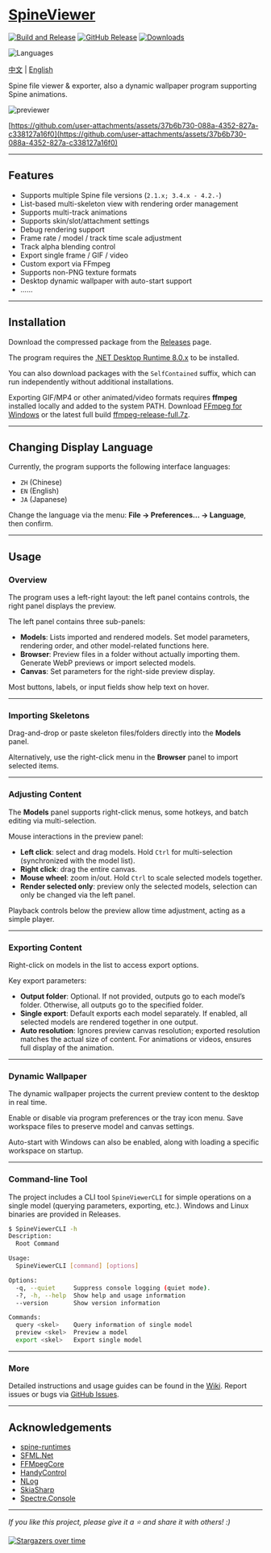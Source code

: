 # [SpineViewer](https://github.com/ww-rm/SpineViewer)

[![Build and Release](https://github.com/ww-rm/SpineViewer/actions/workflows/dotnet-release.yml/badge.svg)](https://github.com/ww-rm/SpineViewer/actions/workflows/dotnet-release.yml)
[![GitHub Release](https://img.shields.io/github/v/release/ww-rm/SpineViewer?logo=github\&logoColor=959da5\&label=Release\&labelColor=3f4850)](https://github.com/ww-rm/SpineViewer/releases)
[![Downloads](https://img.shields.io/github/downloads/ww-rm/SpineViewer/total?logo=github\&logoColor=959da5\&label=Downloads\&labelColor=3f4850)](https://github.com/ww-rm/SpineViewer/releases)

![Languages](https://img.shields.io/badge/Languages-中文%20%7C%20English%20%7C%20日本語-blue)

[中文](README.md) | [English](README.en.md)

Spine file viewer & exporter, also a dynamic wallpaper program supporting Spine animations.

![previewer](https://github.com/user-attachments/assets/697ae86f-ddf0-445d-951c-cf04f5206e40)

[https://github.com/user-attachments/assets/37b6b730-088a-4352-827a-c338127a16f0](https://github.com/user-attachments/assets/37b6b730-088a-4352-827a-c338127a16f0)

---

## Features

- Supports multiple Spine file versions (`2.1.x; 3.4.x - 4.2.-`)
- List-based multi-skeleton view with rendering order management
- Supports multi-track animations
- Supports skin/slot/attachment settings
- Debug rendering support
- Frame rate / model / track time scale adjustment
- Track alpha blending control
- Export single frame / GIF / video
- Custom export via FFmpeg
- Supports non-PNG texture formats
- Desktop dynamic wallpaper with auto-start support
- ......

---

## Installation

Download the compressed package from the [Releases](https://github.com/ww-rm/SpineViewer/releases) page.

The program requires the [.NET Desktop Runtime 8.0.x](https://dotnet.microsoft.com/download/dotnet/8.0) to be installed.

You can also download packages with the `SelfContained` suffix, which can run independently without additional installations.

Exporting GIF/MP4 or other animated/video formats requires **ffmpeg** installed locally and added to the system PATH. Download [FFmpeg for Windows](https://ffmpeg.org/download.html#build-windows) or the latest full build [ffmpeg-release-full.7z](https://www.gyan.dev/ffmpeg/builds/ffmpeg-release-full.7z).

---

## Changing Display Language

Currently, the program supports the following interface languages:

- `ZH` (Chinese)
- `EN` (English)
- `JA` (Japanese)

Change the language via the menu: **File → Preferences… → Language**, then confirm.

---

## Usage

### Overview

The program uses a left-right layout: the left panel contains controls, the right panel displays the preview.

The left panel contains three sub-panels:

- **Models**: Lists imported and rendered models. Set model parameters, rendering order, and other model-related functions here.
- **Browser**: Preview files in a folder without actually importing them. Generate WebP previews or import selected models.
- **Canvas**: Set parameters for the right-side preview display.

Most buttons, labels, or input fields show help text on hover.

---

### Importing Skeletons

Drag-and-drop or paste skeleton files/folders directly into the **Models** panel.

Alternatively, use the right-click menu in the **Browser** panel to import selected items.

---

### Adjusting Content

The **Models** panel supports right-click menus, some hotkeys, and batch editing via multi-selection.

Mouse interactions in the preview panel:

- **Left click**: select and drag models. Hold `Ctrl` for multi-selection (synchronized with the model list).
- **Right click**: drag the entire canvas.
- **Mouse wheel**: zoom in/out. Hold `Ctrl` to scale selected models together.
- **Render selected only**: preview only the selected models, selection can only be changed via the left panel.

Playback controls below the preview allow time adjustment, acting as a simple player.

---

### Exporting Content

Right-click on models in the list to access export options.

Key export parameters:

- **Output folder**: Optional. If not provided, outputs go to each model’s folder. Otherwise, all outputs go to the specified folder.
- **Single export**: Default exports each model separately. If enabled, all selected models are rendered together in one output.
- **Auto resolution**: Ignores preview canvas resolution; exported resolution matches the actual size of content. For animations or videos, ensures full display of the animation.

---

### Dynamic Wallpaper

The dynamic wallpaper projects the current preview content to the desktop in real time.

Enable or disable via program preferences or the tray icon menu. Save workspace files to preserve model and canvas settings.

Auto-start with Windows can also be enabled, along with loading a specific workspace on startup.

---

### Command-line Tool

The project includes a CLI tool `SpineViewerCLI` for simple operations on a single model (querying parameters, exporting, etc.). Windows and Linux binaries are provided in Releases.

```bash
$ SpineViewerCLI -h
Description:
  Root Command

Usage:
  SpineViewerCLI [command] [options]

Options:
  -q, --quiet     Suppress console logging (quiet mode).
  -?, -h, --help  Show help and usage information
  --version       Show version information

Commands:
  query <skel>    Query information of single model
  preview <skel>  Preview a model
  export <skel>   Export single model
```

---

### More

Detailed instructions and usage guides can be found in the [Wiki](https://github.com/ww-rm/SpineViewer/wiki).
Report issues or bugs via [GitHub Issues](https://github.com/ww-rm/SpineViewer/issues).

---

## Acknowledgements

- [spine-runtimes](https://github.com/EsotericSoftware/spine-runtimes)
- [SFML.Net](https://github.com/SFML/SFML.Net)
- [FFMpegCore](https://github.com/rosenbjerg/FFMpegCore)
- [HandyControl](https://github.com/HandyOrg/HandyControl)
- [NLog](https://github.com/NLog/NLog)
- [SkiaSharp](https://github.com/mono/SkiaSharp)
- [Spectre.Console](https://github.com/spectreconsole/spectre.console)

---

*If you like this project, please give it a :star: and share it with others! :\)*

[![Stargazers over time](https://starchart.cc/ww-rm/SpineViewer.svg?variant=adaptive)](https://starchart.cc/ww-rm/SpineViewer)
